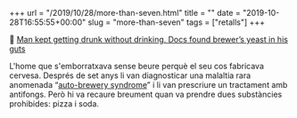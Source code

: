 +++
url = "/2019/10/28/more-than-seven.html"
title = ""
date = "2019-10-28T16:55:55+00:00"
slug = "more-than-seven"
tags = ["retalls"]
+++

📎 [Man kept getting drunk without drinking. Docs found brewer’s yeast in his guts](https://arstechnica.com/science/2019/10/man-charged-with-dwi-after-alcohol-fermenting-yeast-in-his-gut-got-him-wasted/)

L'home que s'emborratxava sense beure perquè el seu cos fabricava cervesa. Després de set anys li van diagnosticar una malaltia rara anomenada “[auto-brewery syndrome](http://dx.doi.org/10.1136/bmjgast-2019-000325)” i li van prescriure un tractament amb antifongs. Però hi va recaure breument quan va prendre dues substàncies prohibides: pizza i soda.
